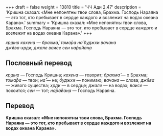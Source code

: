+++
draft = false
weight = 13810
title = 'ЧЧ Ади 2.47'
description = 'Кришна сказал: «Мне непонятны твои слова, Брахма. Господь Нараяна — это тот, кто пребывает в сердце каждого и возлежит на водах океана Карана».'
summary = 'Кришна сказал: «Мне непонятны твои слова, Брахма. Господь Нараяна — это тот, кто пребывает в сердце каждого и возлежит на водах океана Карана».'
+++

_кр̣шн̣а кахена — брахма̄, тома̄ра на̄ буджхи вачана  
джӣва-хр̣ди, джале ваисе сеи на̄ра̄йан̣а_

## Пословный перевод

_кр̣шн̣а_ — Господь Кришна; _кахена_ — говорит; _брахма̄_ — о Брахма; _тома̄ра_ — твои; _на̄_ — не; _буджхи_ — понимаю; _вачана_ — слова; _джӣва_ — живого существа; _хр̣ди_ — в сердце; _джале_ — на водах; _ваисе_ — покоится; _сеи_ — тот; _на̄ра̄йан̣а_ — Господь Нараяна.

## Перевод

**Кришна сказал: «Мне непонятны твои слова, Брахма. Господь Нараяна — это тот, кто пребывает в сердце каждого и возлежит на водах океана Карана».**
